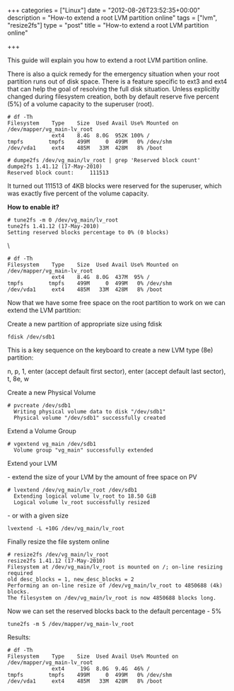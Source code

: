 +++
categories = ["Linux"]
date = "2012-08-26T23:52:35+00:00"
description = "How-to extend a root LVM partition online"
tags = ["lvm", "resize2fs"]
type = "post"
title = "How-to extend a root LVM partition online"

+++

This guide will explain you how to extend a root LVM partition online.

There is also a quick remedy for the emergency situation when your root partition runs out of disk space. There is a feature specific to ext3 and ext4 that can help the goal of resolving the full disk situation. Unless explicitly changed during filesystem creation, both by default reserve five percent (5%) of a volume capacity to the superuser (root).

```
# df -Th
Filesystem    Type    Size  Used Avail Use% Mounted on
/dev/mapper/vg_main-lv_root
              ext4    8.4G  8.0G  952K 100% /
tmpfs        tmpfs    499M     0  499M   0% /dev/shm
/dev/vda1     ext4    485M   33M  428M   8% /boot

# dumpe2fs /dev/vg_main/lv_root | grep 'Reserved block count'
dumpe2fs 1.41.12 (17-May-2010)
Reserved block count:     111513
```

It turned out 111513 of 4KB blocks were reserved for the superuser, which was exactly five percent of the volume capacity.

**How to enable it?**

```
# tune2fs -m 0 /dev/vg_main/lv_root 
tune2fs 1.41.12 (17-May-2010)
Setting reserved blocks percentage to 0% (0 blocks)
```

\

```
# df -Th
Filesystem    Type    Size  Used Avail Use% Mounted on
/dev/mapper/vg_main-lv_root
              ext4    8.4G  8.0G  437M  95% /
tmpfs        tmpfs    499M     0  499M   0% /dev/shm
/dev/vda1     ext4    485M   33M  428M   8% /boot
```

Now that we have some free space on the root partition to work on we can extend the LVM partition:

Create a new partition of appropriate size using fdisk

    fdisk /dev/sdb1

This is a key sequence on the keyboard to create a new LVM type (8e) partition:

n, p, 1, enter (accept default first sector), enter (accept default last sector), t, 8e, w

Create a new Physical Volume

```
# pvcreate /dev/sdb1
  Writing physical volume data to disk "/dev/sdb1"
  Physical volume "/dev/sdb1" successfully created
```

Extend a Volume Group

```
# vgextend vg_main /dev/sdb1
  Volume group "vg_main" successfully extended
```

Extend your LVM

\- extend the size of your LVM by the amount of free space on PV

```
# lvextend /dev/vg_main/lv_root /dev/sdb1
  Extending logical volume lv_root to 18.50 GiB
  Logical volume lv_root successfully resized
```

\- or with a given size


    lvextend -L +10G /dev/vg_main/lv_root


Finally resize the file system online

```
# resize2fs /dev/vg_main/lv_root
resize2fs 1.41.12 (17-May-2010)
Filesystem at /dev/vg_main/lv_root is mounted on /; on-line resizing required
old desc_blocks = 1, new_desc_blocks = 2
Performing an on-line resize of /dev/vg_main/lv_root to 4850688 (4k) blocks.
The filesystem on /dev/vg_main/lv_root is now 4850688 blocks long.
```

Now we can set the reserved blocks back to the default percentage - 5%

    tune2fs -m 5 /dev/mapper/vg_main-lv_root

Results:

```
# df -Th
Filesystem    Type    Size  Used Avail Use% Mounted on
/dev/mapper/vg_main-lv_root
              ext4     19G  8.0G  9.4G  46% /
tmpfs        tmpfs    499M     0  499M   0% /dev/shm
/dev/vda1     ext4    485M   33M  428M   8% /boot
```
